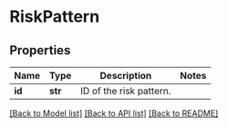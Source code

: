 # RiskPattern

## Properties
Name | Type | Description | Notes
------------ | ------------- | ------------- | -------------
**id** | **str** | ID of the risk pattern. | 

[[Back to Model list]](../README.md#documentation-for-models) [[Back to API list]](../README.md#documentation-for-api-endpoints) [[Back to README]](../README.md)

